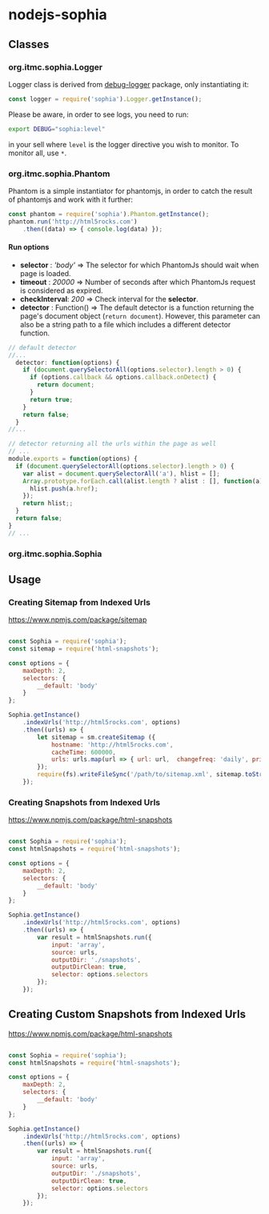 # nodejs-sophia

## Classes

### org.itmc.sophia.Logger

Logger class is derived from [debug-logger](https://www.npmjs.com/package/debug-logger) package, only instantiating it:

```javascript
const logger = require('sophia').Logger.getInstance();
```

Please be aware, in order to see logs, you need to run:

```bash
export DEBUG="sophia:level"
```
in your sell where `level` is the logger directive you wish to monitor. To monitor all, use `*`.

### org.itmc.sophia.Phantom

Phantom is a simple instantiator for phantomjs, in order to catch the result of phantomjs and work with it further:

```javascript
const phantom = require('sophia').Phantom.getInstance();
phantom.run('http://html5rocks.com')
    .then((data) => { console.log(data) });
```
#### Run options

* **selector** : *'body'* => The selector for which PhantomJs should wait when page is loaded.
* **timeout** : *20000* => Number of seconds after which PhantomJs request is considered as expired.
* **checkInterval**: *200* => Check interval for the **selector**.
* **detector** : Function() => The default detector is a function returning the page's document object (`return document`). However, this parameter can also be a string path to a file which includes a different detector function.

```javascript
// default detector
//...
  detector: function(options) {
    if (document.querySelectorAll(options.selector).length > 0) {
      if (options.callback && options.callback.onDetect) {
        return document;
      }
      return true;
    }
    return false;
  }
//...

// detector returning all the urls within the page as well
// ...
module.exports = function(options) {
  if (document.querySelectorAll(options.selector).length > 0) {
    var alist = document.querySelectorAll('a'), hlist = [];
    Array.prototype.forEach.call(alist.length ? alist : [], function(a) {
      hlist.push(a.href);
    });
    return hlist;;
  }
  return false;
}
// ...
```

### org.itmc.sophia.Sophia



## Usage

### Creating Sitemap from Indexed Urls

https://www.npmjs.com/package/sitemap

```javascript

const Sophia = require('sophia');
const sitemap = require('html-snapshots');

const options = {
    maxDepth: 2,
    selectors: {
        __default: 'body'
    }
};

Sophia.getInstance()
    .indexUrls('http://html5rocks.com', options)
    .then((urls) => {
        let sitemap = sm.createSitemap ({
            hostname: 'http://html5rocks.com',
            cacheTime: 600000,
            urls: urls.map(url => { url: url,  changefreq: 'daily', priority: 0.3 })
        });
        require(fs).writeFileSync('/path/to/sitemap.xml', sitemap.toString());
    });
```

### Creating Snapshots from Indexed Urls

https://www.npmjs.com/package/html-snapshots

```javascript

const Sophia = require('sophia');
const htmlSnapshots = require('html-snapshots');

const options = {
    maxDepth: 2,
    selectors: {
        __default: 'body'
    }
};

Sophia.getInstance()
    .indexUrls('http://html5rocks.com', options)
    .then((urls) => {
        var result = htmlSnapshots.run({
            input: 'array',
            source: urls,
            outputDir: './snapshots',
            outputDirClean: true,  
            selector: options.selectors
        });
    });
```

## Creating Custom Snapshots from Indexed Urls

https://www.npmjs.com/package/html-snapshots

```javascript

const Sophia = require('sophia');
const htmlSnapshots = require('html-snapshots');

const options = {
    maxDepth: 2,
    selectors: {
        __default: 'body'
    }
};

Sophia.getInstance()
    .indexUrls('http://html5rocks.com', options)
    .then((urls) => {
        var result = htmlSnapshots.run({
            input: 'array',
            source: urls,
            outputDir: './snapshots',
            outputDirClean: true,  
            selector: options.selectors
        });
    });
```
